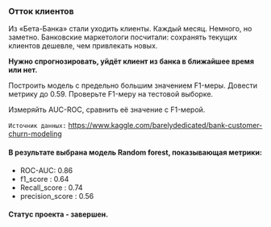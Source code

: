 ### Отток клиентов
Из «Бета-Банка» стали уходить клиенты. Каждый месяц. Немного, но заметно. Банковские маркетологи посчитали: сохранять текущих клиентов дешевле, чем привлекать новых.

**Нужно спрогнозировать, уйдёт клиент из банка в ближайшее время или нет.**

Построить модель с предельно большим значением F1-меры. Довести метрику до 0.59. Проверьте F1-меру на тестовой выборке.

Измеряйть AUC-ROC, сравнить её значение с F1-мерой.

`Источник данных:` <https://www.kaggle.com/barelydedicated/bank-customer-churn-modeling>

#### В результате выбрана модель Random forest, показывающая метрики:
- ROC-AUC: 0.86
- f1_score : 0.64
- Recall_score : 0.74
- precision_score : 0.56
#### Статус проекта - завершен.

